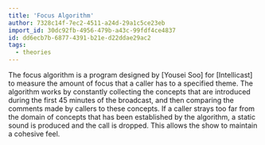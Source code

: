 ```yaml
---
title: 'Focus Algorithm'
author: 7328c14f-7ec2-4511-a24d-29a1c5ce23eb
import_id: 30dc92fb-4956-479b-a43c-99fdf4ce4837
id: dd6ecb7b-6877-4391-b21e-d22ddae29ac2
tags:
  - theories
---
```

The focus algorithm is a program designed by [Yousei Soo] for [Intellicast] to measure the amount of focus that a caller has to a specified theme. The algorithm works by constantly collecting the concepts that are introduced during the first 45 minutes of the broadcast, and then comparing the comments made by callers to these concepts. If a caller strays too far from the domain of concepts that has been established by the algorithm, a static sound is produced and the call is dropped. This allows the show to maintain a cohesive feel.